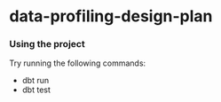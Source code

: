 # data-profiling-design-plan

### Using the project

Try running the following commands:
- dbt run
- dbt test

